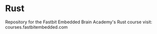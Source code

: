 # Rust
Repository for the Fastbit Embedded Brain Academy's Rust course
visit: courses.fastbitembedded.com
